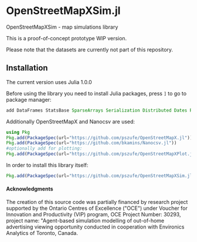# OpenStreetMapXSim.jl

OpenStreetMapXSim - map simulations library

This is a proof-of-concept prototype WIP version.

Please note that the datasets are currently not part of this repository. 



## Installation

The current version uses Julia 1.0.0

Before using the library you need to install Julia packages, press `]` to go to package manager:

```julia
add DataFrames StatsBase SparseArrays Serialization Distributed Dates Random Printf
```

Additionally OpenStreetMapX and Nanocsv are used:

```julia
using Pkg
Pkg.add(PackageSpec(url="https://github.com/pszufe/OpenStreetMapX.jl"))
Pkg.add(PackageSpec(url="https://github.com/bkamins/Nanocsv.jl"))
#optionally add for plotting:
Pkg.add(PackageSpec(url="https://github.com/pszufe/OpenStreetMapXPlot.jl"))
```
In order to install this library itself:
```julia
Pkg.add(PackageSpec(url="https://github.com/pszufe/OpenStreetMapXSim.jl"))
```



#### Acknowledgments

The creation of this source code was partially financed by research  project supported by the Ontario Centres of Excellence ("OCE") under  Voucher for Innovation and Productivity (VIP) program, OCE Project  Number: 30293, project name: "Agent-based simulation modelling of  out-of-home advertising viewing opportunity conducted in cooperation  with Environics Analytics of Toronto, Canada. 